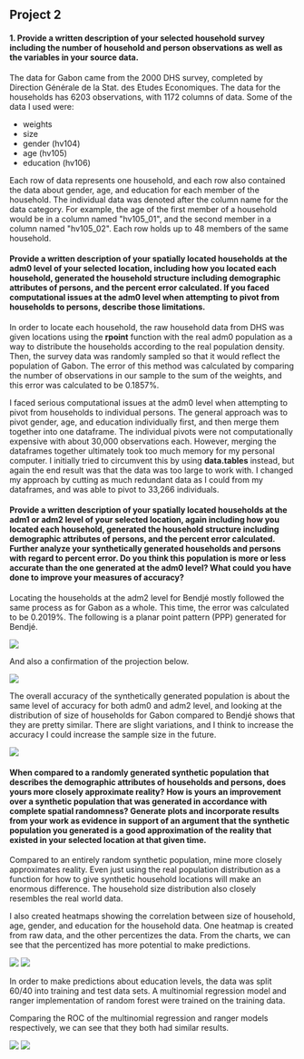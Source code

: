 ## Project 2

#### 1. Provide a written description of your selected household survey including the number of household and person observations as well as the variables in your source data.

The data for Gabon came from the 2000 DHS survey, completed by Direction Générale de la Stat. des Etudes Economiques. The data for the households has 6203 observations, with 1172 columns of data. Some of the data I used were: 

* weights
* size
* gender (hv104)
* age (hv105)
* education (hv106)

Each row of data represents one household, and each row also contained the data about gender, age, and education for each member of the household. The individual data was denoted after the column name for the data category. For example, the age of the first member of a household would be in a column named "hv105_01", and the second member in a column named "hv105_02". Each row holds up to 48 members of the same household. 

#### Provide a written description of your spatially located households at the adm0 level of your selected location, including how you located each household, generated the household structure including demographic attributes of persons, and the percent error calculated. If you faced computational issues at the adm0 level when attempting to pivot from households to persons, describe those limitations. 

In order to locate each household, the raw household data from DHS was given locations using the **rpoint** function with the real adm0 population as a way to distribute the households according to the real population density. Then, the survey data was randomly sampled so that it would reflect the population of Gabon. The error of this method was calculated by comparing the number of observations in our sample to the sum of the weights, and this error was calculated to be 0.1857%. 

I faced serious computational issues at the adm0 level when attempting to pivot from households to individual persons. The general approach was to pivot gender, age, and education individually first, and then merge them together into one dataframe. The individual pivots were not computationally expensive with about 30,000 observations each. However, merging the dataframes together ultimately took too much memory for my personal computer. I initially tried to circumvent this by using **data.tables** instead, but again the end result was that the data was too large to work with. I changed my approach by cutting as much redundant data as I could from my dataframes, and was able to pivot to 33,266 individuals. 

#### Provide a written description of your spatially located households at the adm1 or adm2 level of your selected location, again including how you located each household, generated the household structure including demographic attributes of persons, and the percent error calculated. Further analyze your synthetically generated households and persons with regard to percent error. Do you think this population is more or less accurate than the one generated at the adm0 level? What could you have done to improve your measures of accuracy?

Locating the households at the adm2 level for Bendjé mostly followed the same process as for Gabon as a whole. This time, the error was calculated to be 0.2019%. The following is a planar point pattern (PPP) generated for Bendjé. 

![](bendje_ppp_house.png)

And also a confirmation of the projection below. 

![](bendje_projection.png)

The overall accuracy of the synthetically generated population is about the same level of accuracy for both adm0 and adm2 level, and looking at the distribution of size of households for Gabon compared to Bendjé shows that they are pretty similar. There are slight variations, and I think to increase the accuracy I could increase the sample size in the future. 

![](bendje_household_dist.png)

#### When compared to a randomly generated synthetic population that describes the demographic attributes of households and persons, does yours more closely approximate reality? How is yours an improvement over a synthetic population that was generated in accordance with complete spatial randomness? Generate plots and incorporate results from your work as evidence in support of an argument that the synthetic population you generated is a good approximation of the reality that existed in your selected location at that given time.

Compared to an entirely random synthetic population, mine more closely approximates reality. Even just using the real population distribution as a function for how to give synthetic household locations will make an enormous difference. The household size distribution also closely resembles the real world data. 

I also created heatmaps showing the correlation between size of household, age, gender, and education for the household data. One heatmap is created from raw data, and the other percentizes the data. From the charts, we can see that the percentized has more potential to make predictions. 

![](raw.png)
![](percent.png)

In order to make predictions about education levels, the data was split 60/40 into training and test data sets. A multinomial regression model and ranger implementation of random forest were trained on the training data. 

Comparing the ROC of the multinomial regression and ranger models respectively, we can see that they both had similar results. 

![](mnlr_roc.png)
![](ranger_roc.png)




